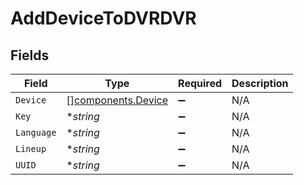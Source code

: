 # AddDeviceToDVRDVR


## Fields

| Field                                                    | Type                                                     | Required                                                 | Description                                              |
| -------------------------------------------------------- | -------------------------------------------------------- | -------------------------------------------------------- | -------------------------------------------------------- |
| `Device`                                                 | [][components.Device](../../models/components/device.md) | :heavy_minus_sign:                                       | N/A                                                      |
| `Key`                                                    | **string*                                                | :heavy_minus_sign:                                       | N/A                                                      |
| `Language`                                               | **string*                                                | :heavy_minus_sign:                                       | N/A                                                      |
| `Lineup`                                                 | **string*                                                | :heavy_minus_sign:                                       | N/A                                                      |
| `UUID`                                                   | **string*                                                | :heavy_minus_sign:                                       | N/A                                                      |